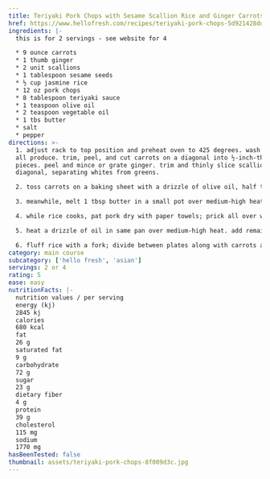 ```yaml
---
title: Teriyaki Pork Chops with Sesame Scallion Rice and Ginger Carrots - Hello Fresh
href: https://www.hellofresh.com/recipes/teriyaki-pork-chops-5d921428ddf6c16a2e15f8c0
ingredients: |-
  this is for 2 servings - see website for 4

  * 9 ounce carrots 
  * 1 thumb ginger
  * 2 unit scallions
  * 1 tablespoon sesame seeds
  * ½ cup jasmine rice
  * 12 oz pork chops
  * 8 tablespoon teriyaki sauce
  * 1 teaspoon olive oil
  * 2 teaspoon vegetable oil
  * 1 tbs butter 
  * salt
  * pepper
directions: >-
  1. adjust rack to top position and preheat oven to 425 degrees. wash and dry
  all produce. trim, peel, and cut carrots on a diagonal into ½-inch-thick
  pieces. peel and mince or grate ginger. trim and thinly slice scallions on a
  diagonal, separating whites from greens.

  2. toss carrots on a baking sheet with a drizzle of olive oil, half the ginger, salt, and pepper. roast on top rack until tender and lightly browned at the edges, 20-25 minutes.

  3. meanwhile, melt 1 tbsp butter in a small pot over medium-high heat. add half the sesame seeds and cook, stirring, until golden brown, 2-3 minutes. add rice, scallion whites, ¾ cup water (1½ cups for 4 servings), salt, and pepper. bring to a boil, then cover and reduce to a low simmer. cook until rice is tender, 15-18 minutes. keep covered off heat until ready to serve.

  4. while rice cooks, pat pork dry with paper towels; prick all over with a fork or knife. season all over with salt and pepper. heat a drizzle of oil in a large pan over medium-high heat. add pork and cook until browned and cooked through, 4-6 minutes per side. turn off heat; transfer to a plate. wipe out pan.

  5. heat a drizzle of oil in same pan over medium-high heat. add remaining ginger and cook until fragrant, 20-30 seconds. stir in teriyaki sauce and simmer until slightly thickened, 1-2 minutes. turn off heat.

  6. fluff rice with a fork; divide between plates along with carrots and pork. top pork with sauce and sprinkle with scallion greens and remaining sesame seeds. serve.
category: main course
subcategory: ['hello fresh', 'asian']
servings: 2 or 4
rating: 5
ease: easy
nutritionFacts: |-
  nutrition values / per serving
  energy (kj)
  2845 kj
  calories
  680 kcal
  fat
  26 g
  saturated fat
  9 g
  carbohydrate
  72 g
  sugar
  23 g
  dietary fiber
  4 g
  protein
  39 g
  cholesterol
  115 mg
  sodium
  1770 mg
hasBeenTested: false
thumbnail: assets/teriyaki-pork-chops-8f009d3c.jpg
---
```

